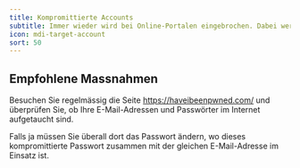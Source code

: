 ```yaml
---
title: Kompromittierte Accounts
subtitle: Immer wieder wird bei Online-Portalen eingebrochen. Dabei werden oft Millionen von Kontendaten gestohlen. Bin ich auch betroffen?
icon: mdi-target-account
sort: 50
---
```




## Empfohlene Massnahmen
Besuchen Sie regelmässig die Seite https://haveibeenpwned.com/ und überprüfen Sie, ob Ihre E-Mail-Adressen und Passwörter im Internet aufgetaucht sind.

Falls ja müssen Sie überall dort das Passwort ändern, wo dieses kompromittierte Passwort zusammen mit der gleichen E-Mail-Adresse im Einsatz ist.

